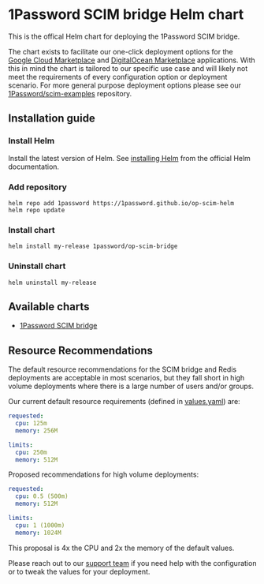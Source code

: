 # 1Password SCIM bridge Helm chart

This is the offical Helm chart for deploying the 1Password SCIM bridge.

The chart exists to facilitate our one-click deployment options for the [Google Cloud Marketplace](https://console.cloud.google.com/marketplace/product/agilebits-public/op-scim-bridge) and [DigitalOcean Marketplace](https://marketplace.digitalocean.com/apps/1password-scim-bridge) applications. With this in mind the chart is tailored to our specific use case and will likely not meet the requirements of every configuration option or deployment scenario. For more general purpose deployment options please see our [1Password/scim-examples](https://github.com/1Password/scim-examples) repository.

## Installation guide

### Install Helm

Install the latest version of Helm. See [installing Helm](https://helm.sh/docs/intro/install/) from the official Helm documentation.

### Add repository

```shell
helm repo add 1password https://1password.github.io/op-scim-helm
helm repo update
```

### Install chart

```shell
helm install my-release 1password/op-scim-bridge
```

### Uninstall chart

```shell
helm uninstall my-release
```

## Available charts

* [1Password SCIM bridge](https://github.com/1Password/op-scim-helm/tree/main/charts/op-scim-bridge)

## Resource Recommendations

The default resource recommendations for the SCIM bridge and Redis deployments are acceptable in most scenarios, but they fall short in high volume deployments where there is a large number of users and/or groups. 

Our current default resource requirements (defined in [values.yaml](https://github.com/1Password/op-scim-helm/blob/main/charts/op-scim-bridge/values.yaml#L104)) are:

```yaml
requested:
  cpu: 125m
  memory: 256M

limits:
  cpu: 250m
  memory: 512M
```

Proposed recommendations for high volume deployments:

```yaml
requested:
  cpu: 0.5 (500m)
  memory: 512M

limits:
  cpu: 1 (1000m)
  memory: 1024M
```

This proposal is 4x the CPU and 2x the memory of the default values.

Please reach out to our [support team](https://support.1password.com/contact/) if you need help with the configuration or to tweak the values for your deployment.